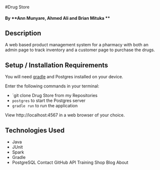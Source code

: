 #Drug Store

#### By **Ann Munyare, Ahmed Ali and Brian Mituka ** 

## Description

A web based product management system for a pharmacy with both an admin page  to track inventory and a customer page to purchase the drugs.


## Setup / Installation Requirements

You will need [gradle](https://gradle.org/gradle-download/) and Postgres installed on your device.

Enter the following commands in your terminal:
* `git clone Drug Store from my Repositories
* `postgres` to start the Postgres server
* `gradle run` to run the application

View http://localhost:4567 in a web browser of your choice.



## Technologies Used

* Java
* JUnit
* Spark
* Gradle
* PostgreSQL
Contact GitHub API Training Shop Blog About

